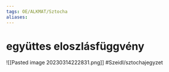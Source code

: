 ```yaml
---
tags: OE/ALKMAT/Sztocha 
aliases:
---
```

# együttes eloszlásfüggvény
![[Pasted image 20230314222831.png]]
#Szeidl/sztochajegyzet 